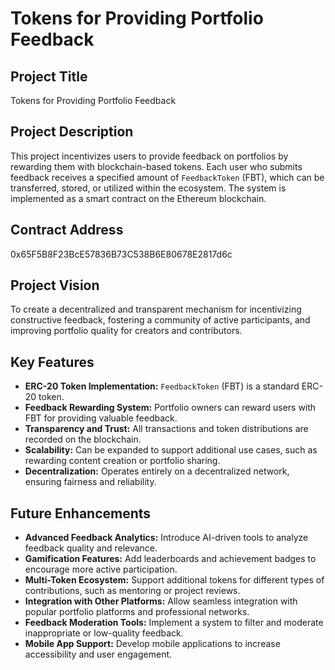 # Tokens for Providing Portfolio Feedback

## Project Title
Tokens for Providing Portfolio Feedback

## Project Description
This project incentivizes users to provide feedback on portfolios by rewarding them with blockchain-based tokens. Each user who submits feedback receives a specified amount of `FeedbackToken` (FBT), which can be transferred, stored, or utilized within the ecosystem. The system is implemented as a smart contract on the Ethereum blockchain.

## Contract Address
0x65F5B8F23BcE57836B73C538B6E80678E2817d6c

## Project Vision
To create a decentralized and transparent mechanism for incentivizing constructive feedback, fostering a community of active participants, and improving portfolio quality for creators and contributors.

## Key Features
- **ERC-20 Token Implementation:** `FeedbackToken` (FBT) is a standard ERC-20 token.
- **Feedback Rewarding System:** Portfolio owners can reward users with FBT for providing valuable feedback.
- **Transparency and Trust:** All transactions and token distributions are recorded on the blockchain.
- **Scalability:** Can be expanded to support additional use cases, such as rewarding content creation or portfolio sharing.
- **Decentralization:** Operates entirely on a decentralized network, ensuring fairness and reliability.

## Future Enhancements
- **Advanced Feedback Analytics:** Introduce AI-driven tools to analyze feedback quality and relevance.
- **Gamification Features:** Add leaderboards and achievement badges to encourage more active participation.
- **Multi-Token Ecosystem:** Support additional tokens for different types of contributions, such as mentoring or project reviews.
- **Integration with Other Platforms:** Allow seamless integration with popular portfolio platforms and professional networks.
- **Feedback Moderation Tools:** Implement a system to filter and moderate inappropriate or low-quality feedback.
- **Mobile App Support:** Develop mobile applications to increase accessibility and user engagement.

